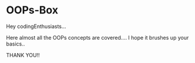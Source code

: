 # OOPs-Box

Hey codingEnthusiasts...

Here almost all the OOPs concepts are covered.... 
I hope it brushes up your basics..

THANK YOU!!
